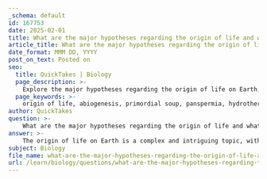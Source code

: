 ```yaml
---
_schema: default
id: 167753
date: 2025-02-01
title: What are the major hypotheses regarding the origin of life and what conditions on early Earth supported these hypotheses?
article_title: What are the major hypotheses regarding the origin of life and what conditions on early Earth supported these hypotheses?
date_format: MMM DD, YYYY
post_on_text: Posted on
seo:
  title: QuickTakes | Biology
  page_description: >-
    Explore the major hypotheses regarding the origin of life on Earth, including abiogenesis, primordial soup, panspermia, and more, along with the essential conditions that supported these ideas.
  page_keywords: >-
    origin of life, abiogenesis, primordial soup, panspermia, hydrothermal vents, clay hypothesis, eutectic freeze-thaw model, early Earth conditions, chemical reactions, organic molecules, energy sources, nutrient supply, reduced gases, aqueous environment, life emergence
author: QuickTakes
question: >-
    What are the major hypotheses regarding the origin of life and what conditions on early Earth supported these hypotheses?
answer: >-
    The origin of life on Earth is a complex and intriguing topic, with several major hypotheses proposed to explain how life may have emerged. Here are some of the key hypotheses along with the conditions on early Earth that supported these ideas:\n\n### Major Hypotheses Regarding the Origin of Life\n\n1. **Abiogenesis (Spontaneous Generation)**:\n   - This theory posits that life arose naturally from non-living matter through a series of chemical reactions. It suggests that simple organic compounds formed under prebiotic conditions and eventually led to the first living organisms.\n   - **Supporting Conditions**: Early Earth had a reducing atmosphere rich in methane, ammonia, and hydrogen, which could facilitate the formation of organic molecules. Energy sources such as lightning and UV radiation may have driven these chemical reactions.\n\n2. **Primordial Soup Theory**:\n   - Proposed by Alexander Oparin and John Haldane, this theory suggests that life began in a "soup" of organic molecules in water, where energy sources catalyzed the formation of complex molecules.\n   - **Supporting Conditions**: The presence of water bodies, along with energy from volcanic activity and lightning, would have concentrated organic compounds, creating an environment conducive to the formation of life.\n\n3. **Panspermia**:\n   - This hypothesis suggests that life, or at least the building blocks of life, came to Earth from outer space via comets, meteorites, or cosmic dust.\n   - **Supporting Conditions**: The idea relies on the notion that organic compounds can survive the harsh conditions of space and that Earth had the right conditions to support life once these compounds arrived.\n\n4. **Hydrothermal Vent Hypothesis**:\n   - This theory posits that life originated at hydrothermal vents on the ocean floor, where mineral-rich water provides the necessary conditions for the synthesis of organic molecules.\n   - **Supporting Conditions**: The extreme environments of hydrothermal vents, with their high temperatures and rich chemical gradients, could have provided the energy and materials needed for life to emerge.\n\n5. **Clay Hypothesis**:\n   - Proposed by Alexander Graham Cairns-Smith, this hypothesis suggests that life began on clay surfaces, where organic molecules could have formed and organized into more complex structures.\n   - **Supporting Conditions**: The presence of clay minerals could have facilitated the polymerization of organic molecules, leading to the formation of RNA and other essential biomolecules.\n\n6. **Eutectic Freeze-Thaw Model**:\n   - This model suggests that life may have originated in icy environments where freeze-thaw cycles concentrated organic compounds, facilitating the necessary chemical reactions for life.\n   - **Supporting Conditions**: The cyclical nature of freeze-thaw conditions could create environments that promote the formation of complex organic molecules.\n\n### Essential Conditions for the Emergence of Life\n\nTo support these hypotheses, several essential conditions on early Earth are believed to have been necessary:\n\n1. **Energy Sources**: Ionizing radiation, thermal energy, and lightning could provide the energy needed for chemical reactions.\n2. **Nutrient Supply**: Availability of essential nutrients such as phosphorus, potassium, and other trace elements.\n3. **Major Elements**: A supply of life-constituting elements like carbon, hydrogen, nitrogen, oxygen, phosphorus, and sulfur.\n4. **Reduced Gases**: High concentrations of gases like methane (CH4), hydrogen cyanide (HCN), and ammonia (NH3) would be conducive to organic synthesis.\n5. **Dry-Wet Cycles**: These cycles could help in the formation of membranes and the polymerization of RNA.\n6. **Non-Toxic Aqueous Environment**: A stable environment that supports chemical reactions without toxic interference.\n7. **Cyclic Conditions**: Day-night and temperature variations could create dynamic environments that promote chemical reactions.\n\nIn summary, while the exact mechanisms of life's origin remain uncertain, these hypotheses and the conditions on early Earth provide a framework for understanding how life may have emerged from non-living matter. Each hypothesis offers unique insights into the potential pathways that could have led to the first living organisms.
subject: Biology
file_name: what-are-the-major-hypotheses-regarding-the-origin-of-life-and-what-conditions-on-early-earth-supported-these-hypotheses.md
url: /learn/biology/questions/what-are-the-major-hypotheses-regarding-the-origin-of-life-and-what-conditions-on-early-earth-supported-these-hypotheses
---
```


&nbsp;